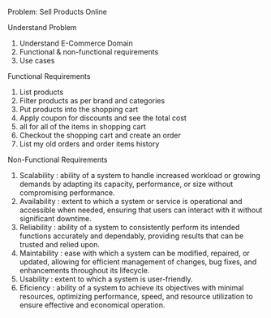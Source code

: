 Problem: Sell Products Online

Understand Problem
1. Understand E-Commerce Domain
2. Functional & non-functional requirements
3. Use cases


Functional Requirements
1. List products
2. Filter products as per brand and categories
3. Put products into the shopping cart
4. Apply coupon for discounts and see the total cost
5. all for all of the items in shopping cart
6. Checkout the shopping cart and create an order
7. List my old orders and order items history

Non-Functional Requirements
1. Scalability : ability of a system to handle increased workload or growing demands by adapting its capacity, performance, or size without compromising performance.
2. Availability : extent to which a system or service is operational and accessible when needed, ensuring that users can interact with it without significant downtime.
3. Reliability : ability of a system to consistently perform its intended functions accurately and dependably, providing results that can be trusted and relied upon.
4. Maintability : ease with which a system can be modified, repaired, or updated, allowing for efficient management of changes, bug fixes, and enhancements throughout its lifecycle.
5. Usability : extent to which a system is user-friendly.
6. Eficiency : ability of a system to achieve its objectives with minimal resources, optimizing performance, speed, and resource utilization to ensure effective and economical operation.

